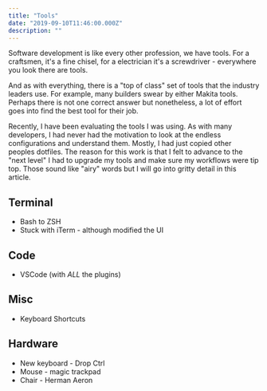 ```yaml
---
title: "Tools"
date: "2019-09-10T11:46:00.000Z"
description: ""
---
```


Software development is like every other profession, we have tools. For a craftsmen, it's a fine chisel, for a electrician it's a screwdriver - everywhere you look there are tools.

And as with everything, there is a "top of class" set of tools that the industry leaders use. For example, many builders swear by either Makita tools. Perhaps there is not one correct answer but nonetheless, a lot of effort goes into find the best tool for their job.

Recently, I have been evaluating the tools I was using. As with many developers, I had never had the motivation to look at the endless configurations and understand them. Mostly, I had just copied other peoples dotfiles.
The reason for this work is that I felt to advance to the "next level" I had to upgrade my tools and make sure my workflows were tip top. Those sound like "airy" words but I will go into gritty detail in this article.


## Terminal
* Bash to ZSH
* Stuck with iTerm - although modified the UI

## Code
* VSCode (with _ALL_ the plugins)

## Misc
* Keyboard Shortcuts


## Hardware
* New keyboard - Drop Ctrl
* Mouse - magic trackpad
* Chair - Herman Aeron
